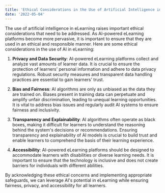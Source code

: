```yaml
---
title: 'Ethical Considerations in the Use of Artificial Intelligence in eLearning'
date: '2022-05-04'
---
```


The use of artificial intelligence in eLearning raises important ethical considerations that need to be addressed. As AI-powered eLearning platforms become more pervasive, it is important to ensure that they are used in an ethical and responsible manner. Here are some ethical considerations in the use of AI in eLearning:

1. **Privacy and Data Security**: AI-powered eLearning platforms collect and analyze vast amounts of learner data. It is crucial to ensure the protection of learners' personal information and adhere to data privacy regulations. Robust security measures and transparent data handling practices are essential to gain learners' trust.

2. **Bias and Fairness**: AI algorithms are only as unbiased as the data they are trained on. Biases present in training data can perpetuate and amplify unfair discrimination, leading to unequal learning opportunities. It is vital to address bias issues and regularly audit AI systems to ensure fairness and inclusivity.

3. **Transparency and Explainability**: AI algorithms often operate as black boxes, making it difficult for learners to understand the reasoning behind the system's decisions or recommendations. Ensuring transparency and explainability of AI models is crucial to build trust and enable learners to comprehend the basis of their learning experience.


4. **Accessibility**: AI-powered eLearning platforms should be designed to accommodate learners with disabilities or diverse learning needs. It is important to ensure that the technology is inclusive and does not create barriers for individuals with different abilities.

By acknowledging these ethical concerns and implementing appropriate safeguards, we can leverage AI's potential in eLearning while ensuring fairness, privacy, and accessibility for all learners.
